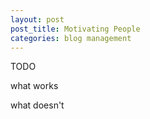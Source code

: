 ```yaml
---
layout: post
post_title: Motivating People
categories: blog management
---
```


TODO

what works

what doesn't